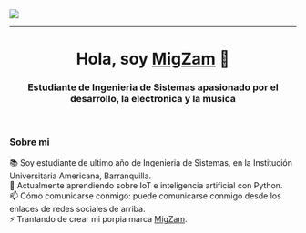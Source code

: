 <img src="https://raw.githubusercontent.com/mz39729/mz39729/main/happines.png">
<hr>
<h1 align="center">Hola, soy <a href="https://cv.migzam.com">MigZam</a> 👋</h1>
<h3 align="center">Estudiante de Ingenieria de Sistemas apasionado por el desarrollo, la electronica y la musica</h3>

<br>
<h3>Sobre mi</h3>
📚 Soy estudiante de ultimo año de Ingenieria de Sistemas, en la Institución Universitaria Americana, Barranquilla.<br/>
🧠 Actualmente aprendiendo sobre IoT e inteligencia artificial con Python.<br/>
📫 Cómo comunicarse conmigo: puede comunicarse conmigo desde los enlaces de redes sociales de arriba.<br/>
⚡ Trantando de crear mi porpia marca <a href="https://cv.migzam.com">MigZam</a>.<br/>
